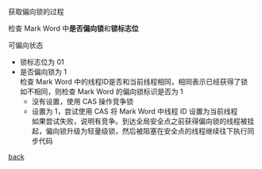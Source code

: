 获取偏向锁的过程  

检查 Mark Word 中**是否偏向锁**和**锁标志位**  

可偏向状态  
- 锁标志位为 01  
- 是否偏向锁为 1   
检查 Mark Word 中的线程ID是否和当前线程相同，相同表示已经获得了锁  
如不相同，则检查 Mark Word 的偏向锁标识是否为 1  
    - 没有设置，使用 CAS 操作竞争锁  
    - 设置为 1，尝试使用 CAS 将 Mark Word 中线程 ID 设置为当前线程  
    如果尝试失败，说明有竞争。到达全局安全点之前获得偏向锁的线程被挂起，偏向锁升级为轻量级锁，然后被阻塞在安全点的线程继续往下执行同步代码  


[back](../3.md)  